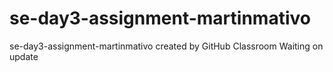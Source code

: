 # se-day3-assignment-martinmativo
se-day3-assignment-martinmativo created by GitHub Classroom
Waiting on update
